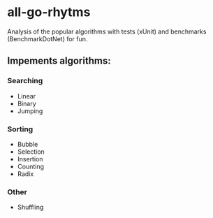 # all-go-rhytms
Analysis of the popular algorithms with tests (xUnit) and benchmarks (BenchmarkDotNet) for fun.
## Impements algorithms:
### Searching
  - Linear
  - Binary
  - Jumping 
### Sorting
  - Bubble
  - Selection
  - Insertion
  - Counting
  - Radix
### Other
  - Shuffling 
